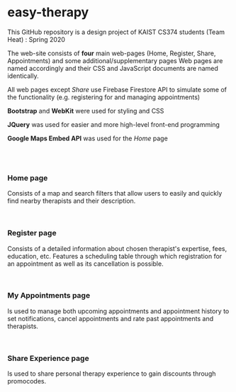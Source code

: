 # easy-therapy

This GitHub repository is a design project of KAIST CS374 students (Team Heat) : Spring 2020


The web-site consists of **four** main web-pages (Home, Register, Share, Appointments) and some additional/supplementary pages 
Web pages are named accordingly and their CSS and JavaScript documents are named identically.

All web pages except *Share* use Firebase Firestore API to simulate some of 
the functionality (e.g. registering for and managing appointments)

**Bootstrap** and **WebKit** were used for styling and CSS

**JQuery** was used for easier and more high-level front-end programming

**Google Maps Embed API** was used for the *Home* page

<br>
<br>

### Home page
Consists of a map and search filters that allow users to easily and quickly find nearby therapists and their description.

<br>

### Register page
Consists of a detailed information about chosen therapist's expertise, fees, education, etc. Features a scheduling table through which registration for an appointment as well as its cancellation is possible.

<br>

### My Appointments page
Is used to manage both upcoming appointments and appointment history to set notifications, cancel appointments and rate past appointments and therapists. 

<br>

### Share Experience page
Is used to share personal therapy experience to gain discounts through promocodes. 


